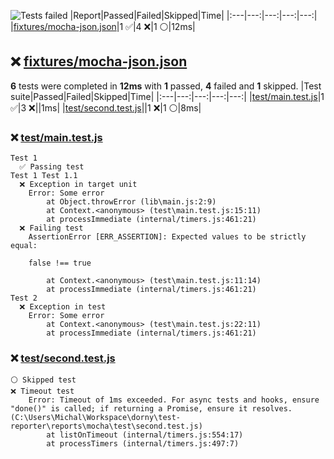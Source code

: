 ![Tests failed](https://img.shields.io/badge/tests-1%20passed%2C%204%20failed%2C%201%20skipped-critical)
|Report|Passed|Failed|Skipped|Time|
|:---|---:|---:|---:|---:|
|[fixtures/mocha-json.json](#user-content-r0)|1 ✅|4 ❌|1 ⚪|12ms|
## ❌ <a id="user-content-r0" href="#user-content-r0">fixtures/mocha-json.json</a>
**6** tests were completed in **12ms** with **1** passed, **4** failed and **1** skipped.
|Test suite|Passed|Failed|Skipped|Time|
|:---|---:|---:|---:|---:|
|[test/main.test.js](#user-content-r0s0)|1 ✅|3 ❌||1ms|
|[test/second.test.js](#user-content-r0s1)||1 ❌|1 ⚪|8ms|
### ❌ <a id="user-content-r0s0" href="#user-content-r0s0">test/main.test.js</a>
```
Test 1
  ✅ Passing test
Test 1 Test 1.1
  ❌ Exception in target unit
	Error: Some error
	    at Object.throwError (lib\main.js:2:9)
	    at Context.<anonymous> (test\main.test.js:15:11)
	    at processImmediate (internal/timers.js:461:21)
  ❌ Failing test
	AssertionError [ERR_ASSERTION]: Expected values to be strictly equal:
	
	false !== true
	
	    at Context.<anonymous> (test\main.test.js:11:14)
	    at processImmediate (internal/timers.js:461:21)
Test 2
  ❌ Exception in test
	Error: Some error
	    at Context.<anonymous> (test\main.test.js:22:11)
	    at processImmediate (internal/timers.js:461:21)
```
### ❌ <a id="user-content-r0s1" href="#user-content-r0s1">test/second.test.js</a>
```
⚪ Skipped test
❌ Timeout test
	Error: Timeout of 1ms exceeded. For async tests and hooks, ensure "done()" is called; if returning a Promise, ensure it resolves. (C:\Users\Michal\Workspace\dorny\test-reporter\reports\mocha\test\second.test.js)
	    at listOnTimeout (internal/timers.js:554:17)
	    at processTimers (internal/timers.js:497:7)
```